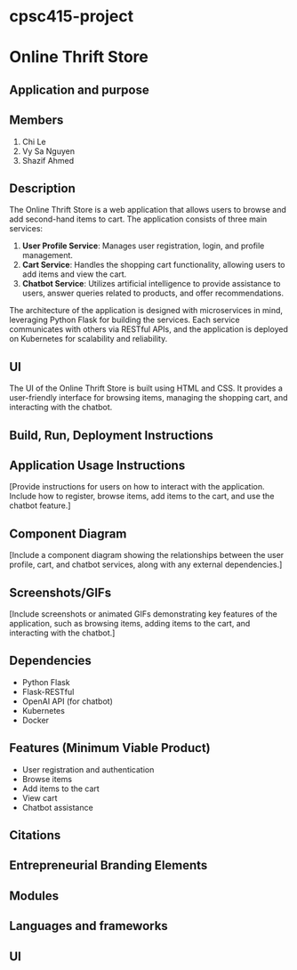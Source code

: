 # cpsc415-project
# Online Thrift Store

## Application and purpose

## Members
1. Chi Le
2. Vy Sa Nguyen
3. Shazif Ahmed

## Description
The Online Thrift Store is a web application that allows users to browse and add second-hand items to cart. The application consists of three main services:
1. **User Profile Service**: Manages user registration, login, and profile management.
2. **Cart Service**: Handles the shopping cart functionality, allowing users to add items and view the cart.
3. **Chatbot Service**: Utilizes artificial intelligence to provide assistance to users, answer queries related to products, and offer recommendations.

The architecture of the application is designed with microservices in mind, leveraging Python Flask for building the services. Each service communicates with others via RESTful APIs, and the application is deployed on Kubernetes for scalability and reliability.

## UI
The UI of the Online Thrift Store is built using HTML and CSS. It provides a user-friendly interface for browsing items, managing the shopping cart, and interacting with the chatbot.

## Build, Run, Deployment Instructions


## Application Usage Instructions
[Provide instructions for users on how to interact with the application. Include how to register, browse items, add items to the cart, and use the chatbot feature.]

## Component Diagram
[Include a component diagram showing the relationships between the user profile, cart, and chatbot services, along with any external dependencies.]

## Screenshots/GIFs
[Include screenshots or animated GIFs demonstrating key features of the application, such as browsing items, adding items to the cart, and interacting with the chatbot.]

## Dependencies
- Python Flask
- Flask-RESTful
- OpenAI API (for chatbot)
- Kubernetes
- Docker

## Features (Minimum Viable Product)
- User registration and authentication
- Browse items
- Add items to the cart
- View cart
- Chatbot assistance

## Citations

## Entrepreneurial Branding Elements




## Modules

## Languages and frameworks

## UI